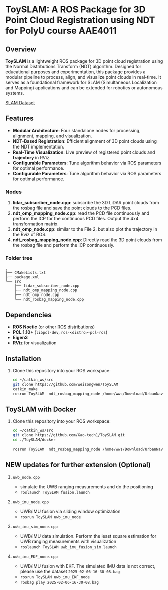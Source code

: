 # ToySLAM: A ROS Package for 3D Point Cloud Registration using NDT for PolyU course AAE4011

## Overview
**ToySLAM** is a lightweight ROS package for 3D point cloud registration using the Normal Distributions Transform (NDT) algorithm. Designed for educational purposes and experimentation, this package provides a modular pipeline to process, align, and visualize point clouds in real-time. It serves as a foundational framework for SLAM (Simultaneous Localization and Mapping) applications and can be extended for robotics or autonomous systems.

[SLAM Dataset](https://www.dropbox.com/scl/fi/c9a4spcbqupvvcsacwbtf/2025-02-06-17-20-03.bag?rlkey=jkk60x2sn3awbcd5w1tx0mxgf&dl=0)

## Features
- **Modular Architecture**: Four standalone nodes for processing, alignment, mapping, and visualization.
- **NDT-Based Registration**: Efficient alignment of 3D point clouds using the NDT implementation.
- **Real-Time Visualization**: Live preview of registered point clouds and **trajectory** in RViz.
- **Configurable Parameters**: Tune algorithm behavior via ROS parameters for optimal performance.
- **Configurable Parameters**: Tune algorithm behavior via ROS parameters for optimal performance.

### Nodes
1. **lidar_subscriber_node.cpp**: subscribe the 3D LiDAR point clouds from the rosbag file and save the point clouds to the PCD files.
2. **ndt_omp_mapping_node.cpp**: read the PCD file continuously and perform the ICP for the continuous PCD files. Output the 4x4 transformation matrix.
3. **ndt_omp_node.cpp**: similar to the File 2, but also plot the trajectory in the Rviz of ROS.
4. **ndt_rosbag_mapping_node.cpp**: Directly read the 3D point clouds from the rosbag file and perform the ICP continuously.

### Folder tree

```
.
├── CMakeLists.txt
├── package.xml
└── src
    ├── lidar_subscriber_node.cpp
    ├── ndt_omp_mapping_node.cpp
    ├── ndt_omp_node.cpp
    └── ndt_rosbag_mapping_node.cpp
```

## Dependencies
- **ROS Noetic** (or other [ROS](http://www.ros.org/) distributions)
- **PCL 1.10+** (`libpcl-dev`, `ros-<distro>-pcl-ros`)
- **Eigen3**
- **RViz** for visualization

## Installation
1. Clone this repository into your ROS workspace:
   ```bash
   cd ~/catkin_ws/src
   git clone https://github.com/weisongwen/ToySLAM
   catkin_make
   rosrun ToySLAM  ndt_rosbag_mapping_node /home/wws/Download/UrbanNav-HK_Whampoa-20210521_sensors.bag
   ```

## ToySLAM with Docker
1. Clone this repository into your ROS workspace:
   ```bash
   cd ~/catkin_ws/src
   git clone https://github.com/Gao-tech1/ToySLAM.git
   cd ./ToySLAM/docker
   
   rosrun ToySLAM  ndt_rosbag_mapping_node /home/wws/Download/UrbanNav-HK_Whampoa-20210521_sensors.bag
   ```


## NEW updates for further extension (Optional)
1. ```uwb_node.cpp```
    - simulate the UWB ranging measurements and do the positioning
    - ```roslaunch ToySLAM fusion.launch ```

2. ```uwb_imu_node.cpp```
    - UWB/IMU fusion via sliding window optimization
    - ```rosrun ToySLAM uwb_imu_node ```

3. ```uwb_imu_sim_node.cpp```
    - UWB/IMU data simulation. Perform the least square estimation for UWB ranging measurements with visualization
    - ```roslaunch ToySLAM uwb_imu_fusion_sim.launch ```
4. ```uwb_imu_EKF_node.cpp```
    - UWB/IMU fusion with EKF. The simulated IMU data is not correct, please use the dataset ```2025-02-06-16-30-08.bag```
    - ```rosrun ToySLAM uwb_imu_EKF_node ```
    - ```rosbag play 2025-02-06-16-30-08.bag ```